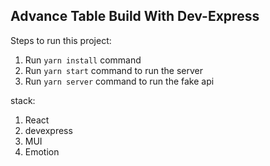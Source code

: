 

## Advance Table Build With Dev-Express

Steps to run this project:

1. Run `yarn install` command
2. Run `yarn start` command to run the server
2. Run `yarn server` command to run the fake api

stack:

1. React
2. devexpress
3. MUI
4. Emotion


